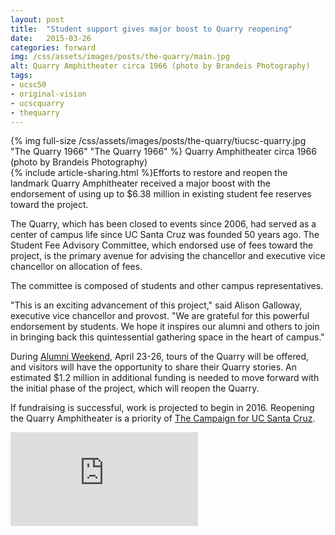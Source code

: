 ```yaml
---
layout: post
title:  "Student support gives major boost to Quarry reopening"
date:   2015-03-26
categories: forward
img: /css/assets/images/posts/the-quarry/main.jpg
alt: Quarry Amphitheater circa 1966 (photo by Brandeis Photography)
tags: 
- ucsc50
- original-vision
- ucscquarry
- thequarry
---
```


<div class="caption"> {% img full-size /css/assets/images/posts/the-quarry/tiucsc-quarry.jpg "The Quarry 1966" "The Quarry 1966" %} Quarry Amphitheater circa 1966 (photo by Brandeis Photography)</div>{% include article-sharing.html %}Efforts to restore and reopen the landmark Quarry Amphitheater received a major boost with the endorsement of using up to $6.38 million in existing student fee reserves toward the project.

The Quarry, which has been closed to events since 2006, had served as a center of campus life since UC Santa Cruz was founded 50 years ago. The Student Fee Advisory Committee, which endorsed use of fees toward the project, is the primary avenue for advising the chancellor and executive vice chancellor on allocation of fees.

The committee is composed of students and other campus representatives.

"This is an exciting advancement of this project," said Alison Galloway, executive vice chancellor and provost. "We are grateful for this powerful endorsement by students. We hope it inspires our alumni and others to join in bringing back this quintessential gathering space in the heart of campus."

During [Alumni Weekend](http://50years.ucsc.edu/alumniweekend2015/), April 23-26, tours of the Quarry will be offered, and visitors will have the opportunity to share their Quarry stories. An estimated $1.2 million in additional funding is needed to move forward with the initial phase of the project, which will reopen the Quarry.

If fundraising is successful, work is projected to begin in 2016. Reopening the Quarry Amphitheater is a priority of [The Campaign for UC Santa Cruz](http://campaign.ucsc.edu).

<iframe src="https://www.youtube.com/embed/PZ2jZCfSi8k" frameborder="0" webkitallowfullscreen mozallowfullscreen allowfullscreen class="iframe-youtube"></iframe>
